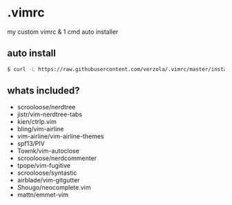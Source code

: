 # .vimrc
my custom vimrc & 1 cmd auto installer

## auto install
```sh
$ curl -L https://raw.githubusercontent.com/verzola/.vimrc/master/install.sh | sh
```

## whats included?
- scrooloose/nerdtree
- jistr/vim-nerdtree-tabs
- kien/ctrlp.vim
- bling/vim-airline
- vim-airline/vim-airline-themes
- spf13/PIV
- Townk/vim-autoclose
- scrooloose/nerdcommenter
- tpope/vim-fugitive
- scrooloose/syntastic
- airblade/vim-gitgutter
- Shougo/neocomplete.vim
- mattn/emmet-vim
